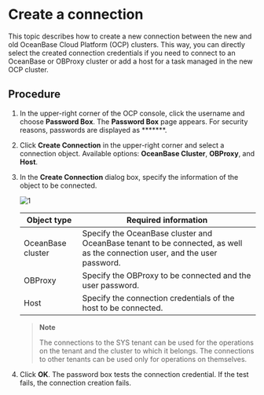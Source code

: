 # Create a connection

This topic describes how to create a new connection between the new and old OceanBase Cloud Platform (OCP) clusters. This way, you can directly select the created connection credentials if you need to connect to an OceanBase or OBProxy cluster or add a host for a task managed in the new OCP cluster.

## Procedure

1. In the upper-right corner of the OCP console, click the username and choose **Password Box**.
   The **Password Box** page appears.
   For security reasons, passwords are displayed as *******.

2. Click **Create Connection** in the upper-right corner and select a connection object.
   Available options: **OceanBase Cluster**, **OBProxy**, and **Host**.

3. In the **Create Connection** dialog box, specify the information of the object to be connected.

   ![1](https://obbusiness-private.oss-cn-shanghai.aliyuncs.com/doc/img/ocp/%E6%96%B0%E5%BB%BA%E8%BF%9E%E6%8E%A5.png)

   | **Object type** | **Required information** |
   | --- | --- |
   | OceanBase cluster | Specify the OceanBase cluster and OceanBase tenant to be connected, as well as the connection user, and the user password.  |
   | OBProxy | Specify the OBProxy to be connected and the user password.  |
   | Host | Specify the connection credentials of the host to be connected.  |

   > **Note**
   >
   > The connections to the SYS tenant can be used for the operations on the tenant and the cluster to which it belongs. The connections to other tenants can be used only for operations on themselves.

4. Click **OK**.
   The password box tests the connection credential. If the test fails, the connection creation fails.
